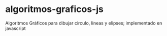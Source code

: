 algoritmos-graficos-js
======================

Algoritmos Gráficos para dibujar circulo, lineas y elipses; implementado en javascript
